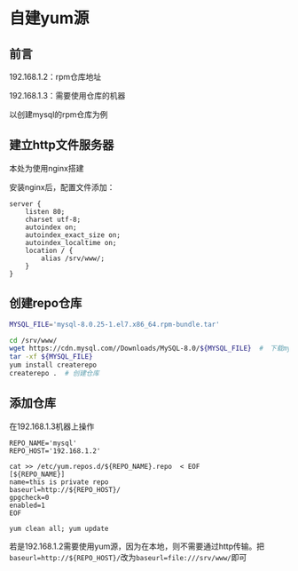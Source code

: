 # 自建yum源

## 前言

192.168.1.2：rpm仓库地址

192.168.1.3：需要使用仓库的机器

以创建mysql的rpm仓库为例

## 建立http文件服务器

本处为使用nginx搭建

安装nginx后，配置文件添加：

```
server {
    listen 80;
    charset utf-8;
    autoindex on;
    autoindex_exact_size on;
    autoindex_localtime on;
    location / {
    	alias /srv/www/;
    }
}
```

## 创建repo仓库

```bash
MYSQL_FILE='mysql-8.0.25-1.el7.x86_64.rpm-bundle.tar'

cd /srv/www/
wget https://cdn.mysql.com//Downloads/MySQL-8.0/${MYSQL_FILE}  #　下载mysql
tar -xf ${MYSQL_FILE}
yum install createrepo
createrepo .  # 创建仓库
```

## 添加仓库

在192.168.1.3机器上操作

```
REPO_NAME='mysql'
REPO_HOST='192.168.1.2'

cat >> /etc/yum.repos.d/${REPO_NAME}.repo  < EOF
[${REPO_NAME}]
name=this is private repo
baseurl=http://${REPO_HOST}/
gpgcheck=0
enabled=1
EOF

yum clean all; yum update
```



若是192.168.1.2需要使用yum源，因为在本地，则不需要通过http传输。把`baseurl=http://${REPO_HOST}/`改为`baseurl=file:///srv/www/`即可


